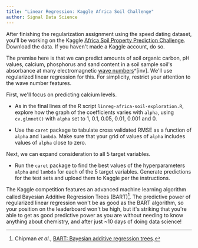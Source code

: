 ```yaml
---
title: "Linear Regression: Kaggle Africa Soil Challenge"
author: Signal Data Science
---
```


After finishing the regularization assignment using the speed dating dataset, you'll be working on the Kaggle [Africa Soil Property Prediction Challenge](https://www.kaggle.com/c/afsis-soil-properties). Download the data. If you haven't made a Kaggle account, do so.

The premise here is that we can predict amounts of soil organic carbon, pH values, calcium, phosphorus and sand content in a soil sample soil's absorbance at many electromagnetic [wave numbers](https://en.wikipedia.org/wiki/Wavenumber)^[inv]. We'll use regularized linear regression for this. For simplicity, restrict your attention to the wave number features.

[^inv]: Wave number is equal to inverse frequency.

First, we'll focus on predicting calcium levels.

* As in the final lines of the R script `linreg-africa-soil-exploration.R`, explore how the graph of the coefficients varies with `alpha`, using `cv.glmnet()` with `alpha` set to 1, 0.1, 0.05, 0.01, 0.001 and 0.

* Use the `caret` package to tabulate cross validated RMSE as a function of `alpha` and `lambda`. Make sure that your grid of values of `alpha` includes values of `alpha` close to zero.

Next, we can expand consideration to all 5 target variables.

* Run the `caret` package to find the best values of the hyperparameters `alpha` and `lambda` for each of the 5 target variables. Generate predictions for the test sets and upload them to Kaggle per the instructions. 

The Kaggle competition features an advanced machine learning algorithm called Bayesian Additive Regression Trees (BART)[^bart]. The predictive power of regularized linear regression won't be as good as the BART algorithm, so your position on the leaderboard won't be high, but it's striking that you're able to get as good predictive power as you are without needing to know anything about chemistry, and after just ~10 days of doing data science!

[^bart]: Chipman *et al.*, [BART: Bayesian additive regression trees](https://arxiv.org/abs/0806.3286).